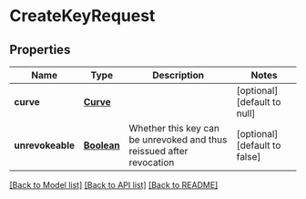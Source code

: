 # CreateKeyRequest
## Properties

Name | Type | Description | Notes
------------ | ------------- | ------------- | -------------
**curve** | [**Curve**](Curve.md) |  | [optional] [default to null]
**unrevokeable** | [**Boolean**](boolean.md) | Whether this key can be unrevoked and thus reissued after revocation | [optional] [default to false]

[[Back to Model list]](../README.md#documentation-for-models) [[Back to API list]](../README.md#documentation-for-api-endpoints) [[Back to README]](../README.md)

